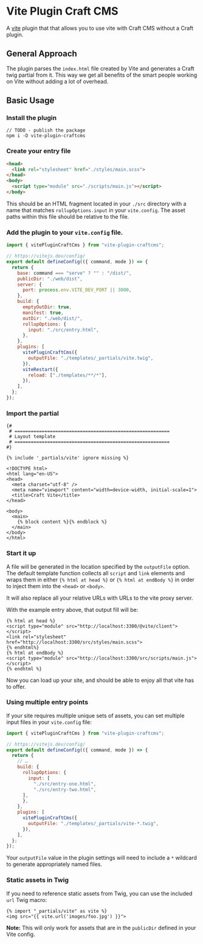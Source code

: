 # Vite Plugin Craft CMS



A [vite](https://vitejs.dev/) plugin that that allows you to use vite with Craft CMS without a Craft plugin.

## General Approach

The plugin parses the `index.html` file created by Vite and generates a Craft twig partial from it. This way we get all benefits of the smart people working on Vite without adding a lot of overhead.

## Basic Usage

### Install the plugin

```
// TODO - publish the package
npm i -D vite-plugin-craftcms
```

### Create your entry file

```html
<head>
  <link rel="stylesheet" href="./styles/main.scss">
</head>
<body>
  <script type="module" src="./scripts/main.js"></script>
</body>
```

This should be an HTML fragment located in your `./src` directory with a name that matches `rollupOptions.input` in your `vite.config`. The asset paths within this file should be relative to the file. 

### Add the plugin to your `vite.config` file.

```js
import { vitePluginCraftCms } from "vite-plugin-craftcms";

// https://vitejs.dev/config/
export default defineConfig(({ command, mode }) => {
  return {
    base: command === "serve" ? "" : "/dist/",
    publicDir: "./web/dist",
    server: {
      port: process.env.VITE_DEV_PORT || 3000,
    },
    build: {
      emptyOutDir: true,
      manifest: true,
      outDir: "./web/dist/",
      rollupOptions: {
        input: "./src/entry.html",
      },
    },
    plugins: [
      vitePluginCraftCms({
        outputFile: "./templates/_partials/vite.twig",
      }),
      viteRestart({
        reload: ["./templates/**/*"],
      }),
    ],
  };
});
```

### Import the partial
```twig
{#
 # =========================================================
 # Layout template
 # =========================================================
#}

{% include '_partials/vite' ignore missing %}

<!DOCTYPE html>
<html lang="en-US">
<head>
  <meta charset="utf-8" />
  <meta name="viewport" content="width=device-width, initial-scale=1">
  <title>Craft Vite</title>
</head>

<body>
  <main>
    {% block content %}{% endblock %}
  </main>
</body>
</html>
```

### Start it up

A file will be generated in the location specified by the `outputFile` option. The default template function collects all `script` and `link` elements and wraps them in either `{% html at head %}` or `{% html at endBody %}` in order to inject them into the `<head>` or `<body>`.

It will also replace all your relative URLs with URLs to the vite proxy server.

With the example entry above, that output fill will be:
```twig
{% html at head %}
<script type="module" src="http://localhost:3300/@vite/client"></script>
<link rel="stylesheet" href="http://localhost:3300/src/styles/main.scss">
{% endhtml%}
{% html at endBody %}
<script type="module" src="http://localhost:3300/src/scripts/main.js"></script>
{% endhtml %}
```

Now you can load up your site, and should be able to enjoy all that vite has to offer. 

### Using multiple entry points

If your site requires multiple unique sets of assets, you can set multiple input files in your `vite.config` file:

```js
import { vitePluginCraftCms } from "vite-plugin-craftcms";

// https://vitejs.dev/config/
export default defineConfig(({ command, mode }) => {
  return {
    // …
    build: {
      rollupOptions: {
        input: [
          "./src/entry-one.html",
          "./src/entry-two.html",
      ],
      },
    },
    plugins: [
      vitePluginCraftCms({
        outputFile: "./templates/_partials/vite-*.twig",
      }),
    ],
  };
});
```

Your `outputFile` value in the plugin settings will need to include a `*` wildcard to generate appropriately named files.

### Static assets in Twig

If you need to reference static assets from Twig, you can use the included `url` Twig macro:

```twig
{% import "_partials/vite" as vite %}
<img src="{{ vite.url('images/foo.jpg') }}">
```

**Note:** This will only work for assets that are in the `publicDir` defined in your Vite config.